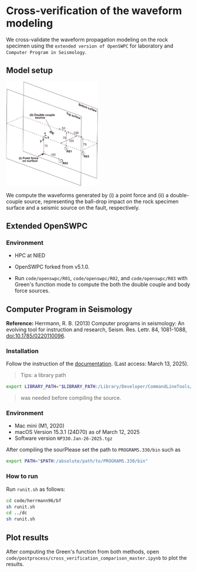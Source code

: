 # Cross-verification of the waveform modeling

We cross-validate the waveform propagation modeling on the rock specimen using the `extended version of OpenSWPC` for laboratory and `Computer Program in Seismology`. 

## Model setup

<img src="crossverification_schematic_master.png" alt="crossverification_schematic" width="250">

We compute the waveforms generated by (i) a point force and (ii) a double-couple source, representing the ball-drop impact on the rock specimen surface and a seismic source on the fault, respectively.

## Extended OpenSWPC
### Environment
- HPC at NIED
- OpenSWPC forked from v5.1.0.

- Run `code/openswpc/R01`, `code/openswpc/R02`, and `code/openswpc/R03` with Green's function mode to compute the both the double couple and body force sources.

## Computer Program in Seismology

**Reference:** Herrmann, R. B. (2013) Computer programs in seismology: An evolving tool for instruction and research, Seism. Res. Lettr. 84, 1081-1088, [doi:10.1785/0220110096](https://doi.org/10.1785/0220110096).

### Installation

Follow the instruction of the [documentation](https://rbherrmann.github.io/ComputerProgramsSeismology/index.html). (Last access: March 13, 2025).

> Tips: a library path 
```sh 
export LIBRARY_PATH="$LIBRARY_PATH:/Library/Developer/CommandLineTools/SDKs/MacOSX.sdk/usr/lib"
```
> was needed before compiling the source.

### Environment
- Mac mini (M1, 2020)
- macOS Version 15.3.1 (24D70) as of March 12, 2025
- Software version `NP330.Jan-26-2025.tgz`

After compiling the sourPlease set the path to `PROGRAMS.330/bin` such as
```sh
export PATH="$PATH:/absolute/path/to/PROGRAMS.330/bin"
```

### How to run
Run `runit.sh` as follows:
```sh
cd code/herrmann96/bf
sh runit.sh
cd ../dc
sh runit.sh
```

## Plot results
After computing the Green's function from both methods, open `code/postprocess/cross_verification_comparison_master.ipynb` to plot the results.